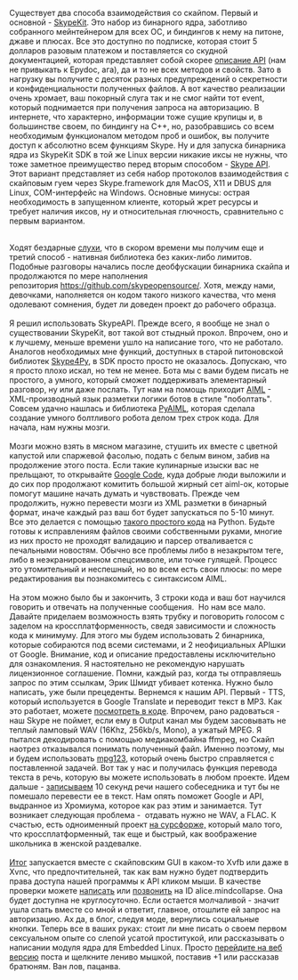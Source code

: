 Существует два способа взаимодействия со скайпом. Первый и основной - <a href="http://developer.skype.com/public/skypekit">SkypeKit</a>. Это набор из бинарного ядра, заботливо собранного мейнтейнером для всех ОС, и биндингов к нему на питоне, джаве и плюсах. Все это доступно по подписке, которая стоит 5 долларов разовым платежом и поставляется со скудной документацией, которая представляет собой скорее <a href="http://developer.skype.com/skypekit/reference/python/html/">описание API</a>&nbsp;(нам не привыкать к Epydoc, ага), да и то не всех методов и свойств. Зато в нагрузку вы получите с десяток разных предупреждений о секретности и конфиденциальности полученных файлов. А вот качество реализации очень хромает, ваш покорный слуга так и не смог найти тот event, который поднимается при получения запроса на авторизацию. В интернете, что характерно, информации тоже сущие крупицы и, в большинстве своем, по биндингу на C++, но, разобравшись со всем необходимым функционалом методом проб и ошибок, вы получите доступ к абсолютно всем функциям Skype. Ну и для запуска бинарника ядра из SkypeKit SDK в той же Linux версии никакие иксы не нужны, что тоже заметное преимущество перед вторым способом - <a href="http://developer.skype.com/public-api-reference">Skype API</a>. Этот вариант представляет из себя набор протоколов взаимодействия с скайповым гуем через Skype.framework для MacOS, X11 и DBUS для Linux, COM-интерфейс на Windows. Основные минусы: острая необходимость в запущенном клиенте, который жрет ресурсы и требует наличия иксов, ну и относительная глючность, сравнительно с первым вариантом.&nbsp;<div><br></div><div>Ходят бездарные&nbsp;<a href="http://news.ycombinator.com/item?id=2611299">слухи</a>, что в скором времени мы получим еще и третий способ - нативная библиотека без каких-либо лимитов. Подобные разговоры начались после деобфускации бинарника скайпа и продолжаются по мере наполнения репозитория&nbsp;<a href="https://github.com/skypeopensource/">https://github.com/skypeopensource/</a>.&nbsp;Хотя, между нами, девочками, наполняется он кодом такого низкого качества, что меня одолевают сомнения, будет ли доведен проект до рабочего образца.<div><br></div><div>Я решил использовать SkypeAPI. Прежде всего, я вообще не знал о существовании SkypeKit, вот такой вот стыдный прокол. Впрочем, оно и к лучшему, меньше времени ушло на написание того, что не работало. Аналогов необходимых мне функций, доступных в старой питоновской библиотек&nbsp;<a href="http://skype4py.sourceforge.net/doc/html/">Skype4Py</a>, в SDK просто просто не оказалось. Допускаю, что я просто плохо искал, но тем не менее. Бота мы с вами будем писать не простого, а умного, который сможет поддерживать элементарный разговор, ну или даже послать. Тут нам на помощь приходит&nbsp;<a href="http://en.wikipedia.org/wiki/AIML">AIML</a>&nbsp;- XML-производный язык разметки логики ботов в стиле "поболтать". Совсем удачно нашлась и библиотека&nbsp;<a href="http://pyaiml.sourceforge.net/">PyAIML</a>, которая сделала создание умного болтливого робота делом трех строк кода. Для начала, нам нужны мозги.&nbsp;</div><div><br></div><div>Мозги можно взять в мясном магазине, стушить их вместе с цветной капустой или спаржевой фасолью, подать с белым вином, забив на продолжение этого поста. Если такие кулинарные изыски вас не прельщают, то открывайте <a href="http://code.google.com/p/aiml-en-us-foundation-alice/">Google Code</a>, куда добрые люди выложили и до сих пор продолжают комитить большой жирный сет aiml-ок, которые помогут машине начать думать и чувствовать. Прежде чем продолжить, нужно перевести мозги из XML разметки в бинарный формат, иначе каждый раз ваш бот будет запускаться по 5-10 минут. Все это делается с помощью <a href="https://code.google.com/p/mindcollapse-com-blog-source/source/browse/small_projects/SkypeBot/Learn.py">такого простого кода</a> на Python. Будьте готовы к исправлениям файлов своими собственными руками, многие из них просто не проходят валидацию и парсер отваливается с печальными новостям. Обычно все проблемы либо в незакрытом теге, либо в неэкранированном спецсимволе, или точке гулящей. Процесс это утомительный и неспешный, но во всем есть свои плюсы: по мере редактирования вы познакомитесь с синтаксисом AIML.</div></div><div><br></div><div>На этом можно было бы и закончить, 3 строки кода и ваш бот научился говорить и отвечать на полученные сообщения. &nbsp;Но нам все мало. Давайте приделаем возможность взять трубку и поговорить голосом с заделом на кроссплатформенность, сведя зависимости и сложность кода к минимуму. Для этого мы будем использовать 2 бинарника, которые собираются под всеми системами, и 2 неофициальных APIшки от Google. Внимание, код и описание предоставлены исключительно для ознакомления. Я настоятельно не рекомендую нарушать лицензионное соглашение. Помни, каждый раз, когда ты отправляешь запрос по этим ссылкам, Эрик Шмидт убивает котенка.&nbsp;Нужно было написать, уже были прецеденты. Вернемся к нашим API. Первый - TTS, который используется в Google Translate и переводит текст в MP3. Как это работает, можете <a href="https://code.google.com/p/mindcollapse-com-blog-source/source/browse/small_projects/SkypeBot/__init__.py#186">посмотреть в коде</a>. Впрочем, рано радоваться - наш Skype не поймет, если ему в Output канал мы будем засовывать не теплый ламповый WAV (16Khz, 256kb/s, Mono), а ужатый MPEG. Я пытался декодировать с помощью медиакомбайна ffmpeg, но Скайп наотрез отказывался понимать полученный файл. Именно поэтому, мы и будем использовать <a href="http://www.mpg123.de/">mpg123</a>, который очень быстро справляется с поставленной задачей. Вот так у нас и получилась функция перевода текста в речь, которую вы можете использовать в любом проекте. Идем дальше - <a href="https://code.google.com/p/mindcollapse-com-blog-source/source/browse/small_projects/SkypeBot/__init__.py#147">записываем</a> 10 секунд речи нашего собеседника и тут бы не помешало перевести ее в текст. Нам опять поможет Google и API, выдранное из Хромиума, которое как раз этим и занимается. Тут возникает следующая проблема - &nbsp;отдавать нужно не WAV, a FLAC. К счастью, есть одноименный проект <a href="http://flac.sourceforge.net/">на сурсфорже,</a> который мало того, что кроссплатформенный, так еще и быстрый, как воображение школьника в женской раздевалке.</div><div><br></div><div><a href="https://code.google.com/p/mindcollapse-com-blog-source/source/browse/small_projects/SkypeBot/__init__.py">Итог</a> запускается вместе с скайповским GUI в каком-то Xvfb или даже в Xvnc, что предпочтительней, так как вам нужно будет подтвердить права доступа нашей программы к API кликом мыши. В качестве проверки можете <a href="skype:alice.mindcollapse?chat">написать</a> или <a href="skype:alice.mindcollapse?call">позвонить</a>&nbsp;на ID alice.mindcollapse. Она будет доступна не круглосуточно. Если остается молчаливой - значит ушла спать вместе со мной и ответит, главное, отошлите ей запрос на авторизацию. Ах да, в блог, следуя моде, вернулись социальные кнопки. Теперь все в ваших руках: стоит ли мне писать о своем первом сексуальном опыте со слепой усатой проститукой, или рассказывать о написании модуля ядра для Embedded Linux. Просто <a href="http://www.mindcollapse.com/blog/274.html">перейдите на веб версию</a> поста и щелкните лениво мышкой, поставив +1 или рассказав братюням. Ван лов, пацанва.&nbsp;</div>